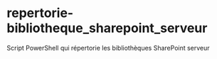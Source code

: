 # repertorie-bibliotheque_sharepoint_serveur
Script PowerShell qui répertorie les bibliothèques SharePoint serveur
